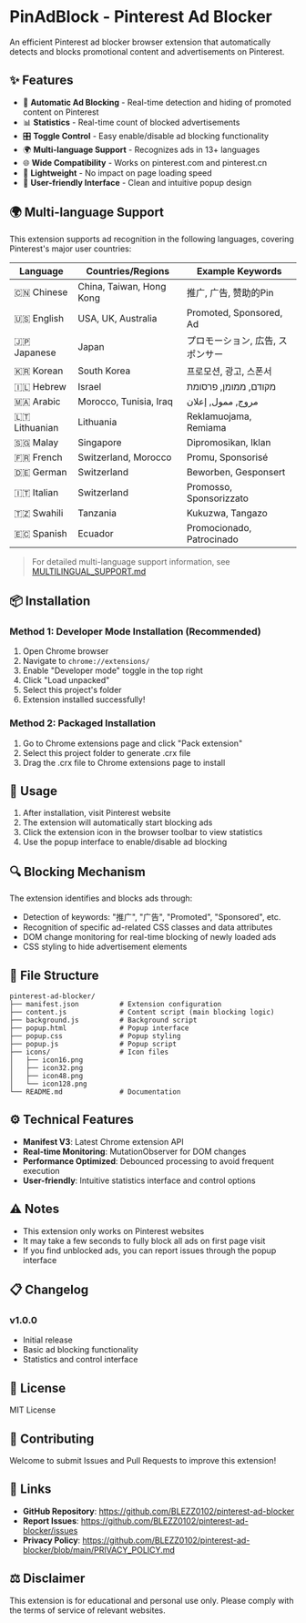 # PinAdBlock - Pinterest Ad Blocker

An efficient Pinterest ad blocker browser extension that automatically detects and blocks promotional content and advertisements on Pinterest.

## ✨ Features

- 🚫 **Automatic Ad Blocking** - Real-time detection and hiding of promoted content on Pinterest
- 📊 **Statistics** - Real-time count of blocked advertisements
- 🎛️ **Toggle Control** - Easy enable/disable ad blocking functionality
- 🌍 **Multi-language Support** - Recognizes ads in 13+ languages
- 🌐 **Wide Compatibility** - Works on pinterest.com and pinterest.cn
- 💨 **Lightweight** - No impact on page loading speed
- 🎨 **User-friendly Interface** - Clean and intuitive popup design

## 🌍 Multi-language Support

This extension supports ad recognition in the following languages, covering Pinterest's major user countries:

| Language | Countries/Regions | Example Keywords |
|----------|-------------------|------------------|
| 🇨🇳 Chinese | China, Taiwan, Hong Kong | 推广, 广告, 赞助的Pin |
| 🇺🇸 English | USA, UK, Australia | Promoted, Sponsored, Ad |
| 🇯🇵 Japanese | Japan | プロモーション, 広告, スポンサー |
| 🇰🇷 Korean | South Korea | 프로모션, 광고, 스폰서 |
| 🇮🇱 Hebrew | Israel | מקודם, ממומן, פרסומת |
| 🇲🇦 Arabic | Morocco, Tunisia, Iraq | مروج, ممول, إعلان |
| 🇱🇹 Lithuanian | Lithuania | Reklamuojama, Remiama |
| 🇸🇬 Malay | Singapore | Dipromosikan, Iklan |
| 🇫🇷 French | Switzerland, Morocco | Promu, Sponsorisé |
| 🇩🇪 German | Switzerland | Beworben, Gesponsert |
| 🇮🇹 Italian | Switzerland | Promosso, Sponsorizzato |
| 🇹🇿 Swahili | Tanzania | Kukuzwa, Tangazo |
| 🇪🇨 Spanish | Ecuador | Promocionado, Patrocinado |

> For detailed multi-language support information, see [MULTILINGUAL_SUPPORT.md](MULTILINGUAL_SUPPORT.md)

## 📦 Installation

### Method 1: Developer Mode Installation (Recommended)

1. Open Chrome browser
2. Navigate to `chrome://extensions/`
3. Enable "Developer mode" toggle in the top right
4. Click "Load unpacked"
5. Select this project's folder
6. Extension installed successfully!

### Method 2: Packaged Installation

1. Go to Chrome extensions page and click "Pack extension"
2. Select this project folder to generate .crx file
3. Drag the .crx file to Chrome extensions page to install

## 🚀 Usage

1. After installation, visit Pinterest website
2. The extension will automatically start blocking ads
3. Click the extension icon in the browser toolbar to view statistics
4. Use the popup interface to enable/disable ad blocking

## 🔍 Blocking Mechanism

The extension identifies and blocks ads through:

- Detection of keywords: "推广", "广告", "Promoted", "Sponsored", etc.
- Recognition of specific ad-related CSS classes and data attributes
- DOM change monitoring for real-time blocking of newly loaded ads
- CSS styling to hide advertisement elements

## 📁 File Structure

```
pinterest-ad-blocker/
├── manifest.json          # Extension configuration
├── content.js             # Content script (main blocking logic)
├── background.js          # Background script
├── popup.html             # Popup interface
├── popup.css              # Popup styling
├── popup.js               # Popup script
├── icons/                 # Icon files
│   ├── icon16.png
│   ├── icon32.png
│   ├── icon48.png
│   └── icon128.png
└── README.md              # Documentation
```

## ⚙️ Technical Features

- **Manifest V3**: Latest Chrome extension API
- **Real-time Monitoring**: MutationObserver for DOM changes
- **Performance Optimized**: Debounced processing to avoid frequent execution
- **User-friendly**: Intuitive statistics interface and control options

## ⚠️ Notes

- This extension only works on Pinterest websites
- It may take a few seconds to fully block all ads on first page visit
- If you find unblocked ads, you can report issues through the popup interface

## 📋 Changelog

### v1.0.0
- Initial release
- Basic ad blocking functionality
- Statistics and control interface

## 📄 License

MIT License

## 🤝 Contributing

Welcome to submit Issues and Pull Requests to improve this extension!

## 🔗 Links

- **GitHub Repository**: https://github.com/BLEZZ0102/pinterest-ad-blocker
- **Report Issues**: https://github.com/BLEZZ0102/pinterest-ad-blocker/issues
- **Privacy Policy**: https://github.com/BLEZZ0102/pinterest-ad-blocker/blob/main/PRIVACY_POLICY.md

## ⚖️ Disclaimer

This extension is for educational and personal use only. Please comply with the terms of service of relevant websites.
